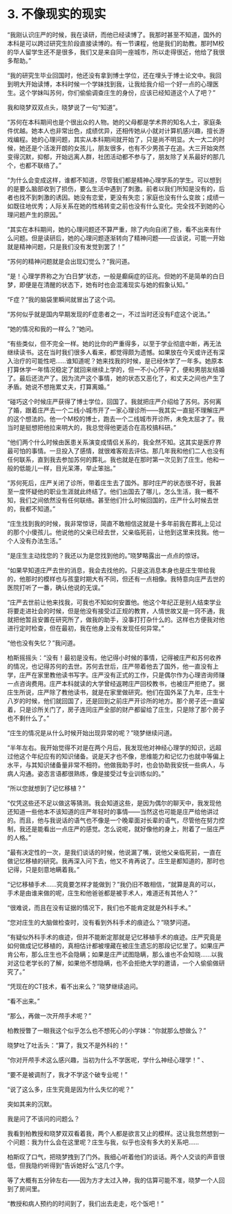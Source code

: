 # 3. 不像现实的现实

“我刚认识庄严的时候，我在读研，而他已经读博了。我那时甚至不知道，国外的本科是可以跨过研究生阶段直接读博的。有一节课程，他是我们的助教。那时M校的华人留学生还不是很多，我们又是来自同一座城市，所以走得很近，他给了我很多帮助。”

“我的研究生毕业回国时，他还没有拿到博士学位，还在埋头于博士论文中。我回到明大开始读博，本科时候一个学妹找到我，让我给我介绍一个好一点的心理医生。这个学妹叫苏何，你们偷偷调查庄生的身份，应该已经知道这个人了吧？”

我和晓梦双双点头，晓梦说了一句“知道”。

“苏何在本科期间也是个很出众的人物。她的父母都是学术界的知名人士，家庭条件优越。她本人也非常出色，成绩优异，还相传她从小就对计算机感兴趣，擅长游戏编程。她的心理问题，其实从本科期间就开始了，只是尚不明显。大一大二的时候，她还是个活泼开朗的女孩儿，朋友很多，也有不少男孩子在追。大三开始突然变得沉默，抑郁，开始远离人群，社团活动都不参与了，朋友除了关系最好的那几个，也都不联络了。”

“为什么会变成这样，谁都不知道，尽管我们都是精神心理学系的学生。可以想到的是要么脑部收到了损伤，要么生活中遇到了刺激。前者以我们所知是没有的，后者也找不到刺激的诱因。她没有恋爱，更没有失恋；家庭也没有什么变故；成绩一如既往地优秀；人际关系在她的性格转变之前也没有什么变化。完全找不到她的心理问题产生的原因。”

“其实在本科期间，她的心理问题还不算严重，除了内向自闭了些，看不出来有什么问题。但是读研后，她的心理问题逐渐转向了精神问题——应该说，可能一开始就是精神问题，只是我们没有发觉到罢了！”

“苏何的精神问题就是会出现幻觉么？”我问道。

“是！心理学界称之为‘白日梦’状态，一般是癫痫症的征兆。但她的不是简单的白日梦，即便是在清醒的状态下，她有时也会混淆现实与她的假象认知。”

“F症？”我的脑袋里瞬间就冒出了这个词。

“苏何似乎就是国内早期发现的F症患者之一，不过当时还没有F症这个说法。”

“她的情况和我的一样么？”她问。

“有些类似，但不完全一样。她的比你的严重得多，以至于学业彻底中断，再无法继续读书。这在当时我们很多人看来，都觉得颇为遗憾。如果放在今天或许还有深入治疗的可能性吧……谁知道呢？她来找我的时候，是已经休学了一年多。她原本打算休学一年情况稳定了就回来继续上学的，但一不小心怀孕了，便和男朋友结婚了。最后还流产了。因为流产这个事情，她的状态又恶化了，和丈夫之间也产生了矛盾。她说不想拖累丈夫，打算离婚。”

“碰巧这个时候庄严获得了博士学位，回国了。我就把庄严介绍给了苏何。苏何离了婚，跟着庄严去一个二线小城市开了一家心理诊所——我其实一直挺不理解庄严的这个想法的。他一个M校的博士，跑去一个二线城市开诊所，未免太屈才了。我当时是挺想把他拉来明大的，我总觉得他更适合在高校搞科研。”

“他们两个什么时候由医患关系演变成情侣关系的，我全然不知。这其实是医疗界最可怕的事情。一旦投入了感情，就很难客观去评估。那几年我和他们二人也没有任何联系，直到我去参加苏何的葬礼。我也就是在那时第一次见到了庄生。他和一般的低能儿一样，目光呆滞，举止笨拙。”

“苏何死后，庄严关闭了诊所，带着庄生去了国外。那时庄严的状态很不好，我甚至一度怀疑他的职业生涯就此终结了。他们出国去了哪儿，怎么生活，我一概不知，我们之间依然没有任何联络。甚至他们什么时候回国的，庄严什么时候去世的，我都不知道。”

“庄生找到我的时候，我非常惊讶，简直不敢相信这就是十多年前我在葬礼上见过的那个小傻孩儿。他说他的父亲已经去世，父亲临死前，让他到这里来找我。他一个人没有办法生活。”

“是庄生主动找您的？我还以为是您找到他的。”晓梦略露出一点点的惊讶。

“如果早知道庄严去世的消息，我会去找他的。只是这消息本身也是庄生带给我的，他那时的模样也与孩童时期大有不同，但还有一点相像。我特意向庄严去世的医院打听了一番，确认他说的无误。”

“庄严去世前让他来找我，可我也不知如何安置他。他这个年纪正是别人结束学业将要走进社会的时候，但是他没有接受过正规的教育，人情世故又是一窍不通，我就把他暂且安置在研究所了，做我的助手，没事打打杂什么的。这样也方便我对他进行定时检查，但在最初，我在他身上没有发现任何异常。”

“他也没有失忆？”我问道。

柏斯摇摇头：“没有！最初是没有。他记得小时候的事情，记得被庄严和苏何收养的情况，也记得苏何的去世。苏何去世后，庄严带着他去了国外，他一直没有上学，庄严在家里教他读书写字。庄严没有正式的工作，只是偶尔作为心理咨询师赚一点咨询费用。庄严本科就读的大学曾经返聘庄严回校教书，也被庄严拒绝了。据庄生所说，庄严除了教他读书，就是在家里做研究。他们在国外呆了九年，庄生十八岁的时候，他们就回国了，还是回到之前庄严开诊所的地方。那个房子还一直留着，只是诊所关门了，房子连同庄严全部的财产都留给了庄生，只是除了那个房子也不剩什么了。”

“庄生的情况是从什么时候开始出现异常的呢？”晓梦继续问道。

“半年左右。我开始觉得不对是在两个月后，我发现他对神经心理学的知识，远超过他这个年纪应有的知识储备。说是天才也不像，思维能力和记忆力也就中等偏上水平，与其知识储备量非常不相符。他做我助手时，也会协助我安抚一些病人，与病人沟通。姿态言语都很熟练，像是接受过专业训练似的。”

“所以您就想到了记忆移植？”

“仅凭这些还不足以做这等猜测。我会知道这些，是因为偶尔的聊天中，我发现他还知道一些他本不该知道的庄严年轻时的事情——当然这也可能是庄严给他讲过的。而且，他与我说话的语气也不像是一个晚辈面对长辈的语气，尽管他在努力控制，我还是能看出一点庄严的感觉。怎么说呢，就好像他的身上，附着了一层庄严的人格。”

“最有决定性的一次，是我们谈话的时候，他说漏了嘴，说他父亲临死前，一直在做记忆移植的研究。我再深入问下去，他又不肯再说了。庄生是都知道的，那时也记得，只是刻意地瞒着我。”

“记忆移植手术……究竟要怎样才能做到？”我仍旧不敢相信，“就算是真的可以，手术是由谁来做的呢，庄生和他爸爸都是被手术人，难道还有其他人？”

“很难说，而且在没有证据的情况下，我们也不能肯定就是外科手术。”

“您对庄生的大脑做检查时，没有看到外科手术的痕迹么？”晓梦问道。

“有疑似外科手术的痕迹，但并不能断定那就是记忆移植手术的痕迹。庄严究竟是如何做成记忆移植的，真相估计都被埋藏在被庄生遗忘的那段记忆里了。如果庄严肯公布，那么庄生也不会隐瞒；如果是庄严试图隐瞒，那么谁也不会知晓……以我对这位老学长的了解，如果他不想隐瞒，也不会拒绝大学的邀请，一个人偷偷做研究了。”

“凭现在的CT技术，看不出来么？”晓梦继续追问。

“看不出来。”

“那么，再做一次开颅手术呢？”

柏教授瞥了一眼我这个似乎怎么也不想死心的小学妹：“你就那么想做么？”

晓梦吐了吐舌头：“算了，我又不是外科的！”

“你对开颅手术这么感兴趣，当初为什么不学医呢，学什么神经心理学！” 、

“要不是被调剂了，我才不学这个破专业呢！”

“说了这么多，庄生究竟是因为什么失忆的呢？”

突如其来的沉默。

我是问了不该问的问题么？

我看到柏教授和晓梦双双看着我，两个人都是欲言又止的模样。这让我忽然想到一个问题：我为什么会在这里呢？庄生与我，似乎也没有多大的关系吧……

柏斯叹了口气，把晓梦拽到了门外。我细心听着他们的谈话。两个人交谈的声音很低，但我隐约听得到“告诉她好么”这几个字。

等了大概有五分钟左右——因为方才太过入神，我的估算可能不准，晓梦一个人回到了房间里。

“教授和病人预约的时间到了，我们出去走走，吃个饭吧！”